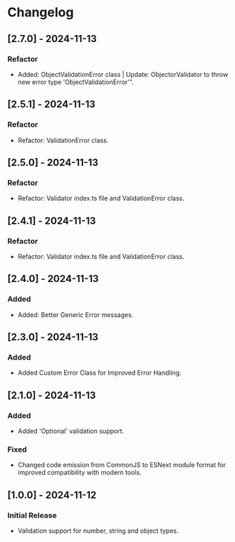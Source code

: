 # Changelog

## [2.7.0] - 2024-11-13
### Refactor

- Added: ObjectValidationError class | Update: ObjectorValidator to throw new error type 'ObjectValidationError'".

## [2.5.1] - 2024-11-13
### Refactor

- Refactor: ValidationError class.

## [2.5.0] - 2024-11-13
### Refactor

- Refactor: Validator index.ts file and ValidationError class.

## [2.4.1] - 2024-11-13
### Refactor

- Refactor: Validator index.ts file and ValidationError class.

## [2.4.0] - 2024-11-13
### Added

- Added: Better Generic Error messages.

## [2.3.0] - 2024-11-13
### Added

- Added Custom Error Class for Improved Error Handling.

## [2.1.0] - 2024-11-13
### Added
- Added 'Optional' validation support.

### Fixed
- Changed code emission from CommonJS to ESNext module format for improved compatibility with modern tools.

## [1.0.0] - 2024-11-12
### Initial Release
- Validation support for number, string and object types.